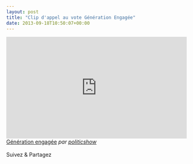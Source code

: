 ```yaml
---
layout: post
title: "Clip d'appel au vote Génération Engagée"
date: 2013-09-18T10:50:07+00:00
---
```

<div class="entry-content" itemprop="text">
<p><iframe frameborder="0" width="480" height="270" src="http://www.dailymotion.com/embed/video/x1ob6l"></iframe><br><a href="http://www.dailymotion.com/video/x1ob6l_generation-engagee_news" target="_blank">Génération engagée</a> <i>par <a href="http://www.dailymotion.com/politicshow" target="_blank">politicshow</a></i></p>
<div class="sfsi_Sicons" style="width: 100%; display: inline-block; vertical-align: middle; text-align:left">
<div style="margin:0px 8px 0px 0px; line-height: 24px"><span>Suivez &amp; Partagez</span></div>
<div class="sfsi_socialwpr">
<div class="sf_fb" style="text-align:left;width:98px"><div class="fb-like" href="http://www.juliecoudry.com/2007-clip-dappel-au-vote-generation-engagee/" width="180" send="false" showfaces="false" action="like" data-share="true" data-layout="button"></div></div>
<div class="sf_twiter" style="text-align:left;float:left;width:auto"><a href="http://twitter.com/share" data-count="none" class="sr-twitter-button twitter-share-button" lang="en" data-url="http://www.juliecoudry.com/2007-clip-dappel-au-vote-generation-engagee/" data-text="2007 – Clip d’appel au vote « Génération Engagée »"></a></div>
</div>
</div>
<!--<rdf:RDF xmlns:rdf="http://www.w3.org/1999/02/22-rdf-syntax-ns#"
			xmlns:dc="http://purl.org/dc/elements/1.1/"
			xmlns:trackback="http://madskills.com/public/xml/rss/module/trackback/">
		<rdf:Description rdf:about="http://www.juliecoudry.com/2007-clip-dappel-au-vote-generation-engagee/"
    dc:identifier="http://www.juliecoudry.com/2007-clip-dappel-au-vote-generation-engagee/"
    dc:title="2007 &#8211; Clip d&rsquo;appel au vote &laquo;&nbsp;Génération Engagée&nbsp;&raquo;"
    trackback:ping="http://www.juliecoudry.com/2007-clip-dappel-au-vote-generation-engagee/trackback/" />
</rdf:RDF>-->
</div>

